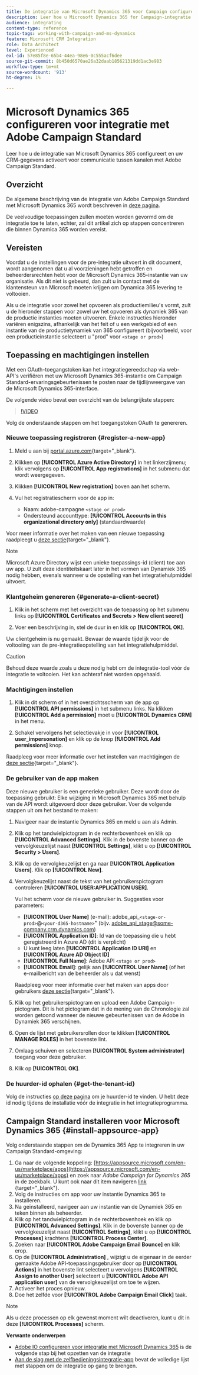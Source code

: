 ```yaml
---
title: De integratie van Microsoft Dynamics 365 voor Campaign configureren
description: Leer hoe u Microsoft Dynamics 365 for Campaign-integratie configureert.
audience: integrating
content-type: reference
topic-tags: working-with-campaign-and-ms-dynamics
feature: Microsoft CRM Integration
role: Data Architect
level: Experienced
exl-id: 57e85f8e-65b4-44ea-98e6-0c555acf6dee
source-git-commit: 8b450d6570ae26a32daab185621319dd1ac3e983
workflow-type: tm+mt
source-wordcount: '913'
ht-degree: 1%

---
```


# Microsoft Dynamics 365 configureren voor integratie met Adobe Campaign Standard

Leer hoe u de integratie van Microsoft Dynamics 365 configureert en uw CRM-gegevens activeert voor communicatie tussen kanalen met Adobe Campaign Standard.

## Overzicht

De algemene beschrijving van de integratie van Adobe Campaign Standard met Microsoft Dynamics 365 wordt beschreven in [deze pagina](../../integrating/using/d365-acs-get-started.md).

De veelvoudige toepassingen zullen moeten worden gevormd om de integratie toe te laten, echter, zal dit artikel zich op stappen concentreren die binnen Dynamica 365 worden vereist.

## Vereisten

Voordat u de instellingen voor de pre-integratie uitvoert in dit document, wordt aangenomen dat u al voorzieningen hebt getroffen en beheerdersrechten hebt voor de Microsoft Dynamics 365-instantie van uw organisatie.  Als dit niet is gebeurd, dan zult u in contact met de klantensteun van Microsoft moeten krijgen om Dynamica 365 levering te voltooien.

Als u de integratie voor zowel het opvoeren als productiemilieu&#39;s vormt, zult u de hieronder stappen voor zowel uw het opvoeren als dynamiek 365 van de productie instanties moeten uitvoeren. Enkele instructies hieronder variëren enigszins, afhankelijk van het feit of u een werkgebied of een instantie van de productietynamiek van 365 configureert (bijvoorbeeld, voor een productieinstantie selecteert u &quot;prod&quot; voor `<stage or prod>`)

## Toepassing en machtigingen instellen

Met een OAuth-toegangstoken kan het integratiegereedschap via web-API&#39;s verifiëren met uw Microsoft Dynamics 365-instantie om Campaign Standard-ervaringsgebeurtenissen te posten naar de tijdlijnweergave van de Microsoft Dynamics 365-interface.

De volgende video bevat een overzicht van de belangrijkste stappen:

>[!VIDEO](https://video.tv.adobe.com/v/27637)

Volg de onderstaande stappen om het toegangstoken OAuth te genereren.

### Nieuwe toepassing registreren {#register-a-new-app}

1. Meld u aan bij [portal.azure.com](https://portal.azure.com){target="_blank"}.

1. Klikken op **[!UICONTROL Azure Active Directory]** in het linkerzijmenu; klik vervolgens op **[!UICONTROL App registrations]** in het submenu dat wordt weergegeven.

1. Klikken **[!UICONTROL New registration]** boven aan het scherm.

1. Vul het registratiescherm voor de app in:

   * Naam: adobe-campagne `<stage or prod>`
   * Ondersteund accounttype: **[!UICONTROL Accounts in this organizational directory only]** (standaardwaarde)

Voor meer informatie over het maken van een nieuwe toepassing raadpleegt u [deze sectie](https://docs.microsoft.com/en-us/azure/active-directory/develop/quickstart-register-app){target="_blank"}.

>[!NOTE]
>
>Microsoft Azure Directory wijst een unieke toepassings-id (client) toe aan uw app. U zult deze identiteitskaart later in het vormen van Dynamiek 365 nodig hebben, evenals wanneer u de opstelling van het integratiehulpmiddel uitvoert.

### Klantgeheim genereren {#generate-a-client-secret}

1. Klik in het scherm met het overzicht van de toepassing op het submenu links op **[!UICONTROL Certificates and Secrets > New client secret]**

1. Voer een beschrijving in, stel de duur in en klik op **[!UICONTROL OK]**.

Uw clientgeheim is nu gemaakt. Bewaar de waarde tijdelijk voor de voltooiing van de pre-integratieopstelling van het integratiehulpmiddel.

>[!CAUTION]
>
>Behoud deze waarde zoals u deze nodig hebt om de integratie-tool vóór de integratie te voltooien. Het kan achteraf niet worden opgehaald.


### Machtigingen instellen

1. Klik in dit scherm of in het overzichtsscherm van de app op **[!UICONTROL API permissions]** in het submenu links.  Na klikken **[!UICONTROL Add a permission]** moet u **[!UICONTROL Dynamics CRM]** in het menu.

1. Schakel vervolgens het selectievakje in voor **[!UICONTROL user_impersonation]** en klik op de knop **[!UICONTROL Add permissions]** knop.

Raadpleeg voor meer informatie over het instellen van machtigingen de [deze sectie](https://docs.microsoft.com/en-us/azure/active-directory/develop/quickstart-configure-app-access-web-apis#add-permissions-to-access-web-apis){target="_blank"}.

### De gebruiker van de app maken

Deze nieuwe gebruiker is een generieke gebruiker. Deze wordt door de toepassing gebruikt: Elke wijziging in Microsoft Dynamics 365 met behulp van de API wordt uitgevoerd door deze gebruiker. Voer de volgende stappen uit om het bestand te maken:

1. Navigeer naar de instantie Dynamics 365 en meld u aan als Admin.

1. Klik op het tandwielpictogram in de rechterbovenhoek en klik op **[!UICONTROL Advanced Settings]**. Klik in de bovenste banner op de vervolgkeuzelijst naast **[!UICONTROL Settings]**, klikt u op **[!UICONTROL Security > Users]**.

1. Klik op de vervolgkeuzelijst en ga naar **[!UICONTROL Application Users]**. Klik op **[!UICONTROL New]**.

1. Vervolgkeuzelijst naast de tekst van het gebruikerspictogram controleren **[!UICONTROL USER:APPLICATION USER]**.

   Vul het scherm voor de nieuwe gebruiker in.  Suggesties voor parameters:

   * **[!UICONTROL User Name]** (e-mail): adobe_api_`<stage-or-prod>`@`<your-d365-hostname>`&quot; (bijv. adobe_api_stage@some-company.crm.dynamics.com)
   * **[!UICONTROL Application ID]**: Id van de toepassing die u hebt geregistreerd in Azure AD (dit is verplicht)
   * U kunt leeg laten **[!UICONTROL Application ID URI]** en **[!UICONTROL Azure AD Object ID]**
   * **[!UICONTROL Full Name]**: Adobe API `<stage or prod>`
   * **[!UICONTROL Email]**: gelijk aan **[!UICONTROL User Name]** (of het e-mailbericht van de beheerder als u dat wenst)

   Raadpleeg voor meer informatie over het maken van apps door gebruikers [deze sectie](https://docs.microsoft.com/en-gb/power-platform/admin/create-users-assign-online-security-roles#create-an-application-user){target="_blank"}.

1. Klik op het gebruikerspictogram en upload een Adobe Campaign-pictogram. Dit is het pictogram dat in de mening van de Chronologie zal worden getoond wanneer de nieuwe gebeurtenissen van de Adobe in Dynamiek 365 verschijnen.

1. Open de lijst met gebruikersrollen door te klikken **[!UICONTROL MANAGE ROLES]** in het bovenste lint.

1. Omlaag schuiven en selecteren **[!UICONTROL System administrator]** toegang voor deze gebruiker.

1. Klik op **[!UICONTROL OK]**.

### De huurder-id ophalen {#get-the-tenant-id}

Volg de instructies [op deze pagina](https://docs.microsoft.com/en-us/onedrive/find-your-office-365-tenant-id) om je huurder-id te vinden.  U hebt deze id nodig tijdens de installatie vóór de integratie in het integratieprogramma.

## Campaign Standard installeren voor Microsoft Dynamics 365 {#install-appsource-app}

Volg onderstaande stappen om de Dynamics 365 App te integreren in uw Campaign Standard-omgeving:

1. Ga naar de volgende koppeling: [https://appsource.microsoft.com/en-us/marketplace/apps](https://appsource.microsoft.com/en-us/marketplace/apps) en zoek naar _Adobe Campaign for Dynamics 365_ in de zoekbalk.
U kunt ook naar dit item navigeren [link](https://appsource.microsoft.com/en-us/product/dynamics-365/adobecampaign.re4snj-a4n7-5t6y-a14br-d5d1b?flightCodes=adobesignhide&amp;tab=Overview)
{target="_blank"}.
1. Volg de instructies om app voor uw instantie Dynamics 365 te installeren.
1. Na geïnstalleerd, navigeer aan uw instantie van de Dynamiek 365 en teken binnen als beheerder.
1. Klik op het tandwielpictogram in de rechterbovenhoek en klik op **[!UICONTROL Advanced Settings]**. Klik in de bovenste banner op de vervolgkeuzelijst naast **[!UICONTROL Settings]**, klikt u op **[!UICONTROL Processes]** krachtens **[!UICONTROL Process Center]**.
1. Zoeken naar **[!UICONTROL Adobe Campaign Email Bounce]** en klik erop.
1. Op de **[!UICONTROL Administration]** , wijzigt u de eigenaar in de eerder gemaakte Adobe API-toepassingsgebruiker door op **[!UICONTROL Actions]** in het bovenste lint selecteert u vervolgens **[!UICONTROL Assign to another User]** selecteert u **[!UICONTROL Adobe API application user]** van de vervolgkeuzelijst om toe te wijzen.
1. Activeer het proces opnieuw.
1. Doe het zelfde voor **[!UICONTROL Adobe Campaign Email Click]** taak.

>[!NOTE]
>
>Als u deze processen op elk gewenst moment wilt deactiveren, kunt u dit in deze **[!UICONTROL Processes]** scherm.

**Verwante onderwerpen**

* [Adobe IO configureren voor integratie met Microsoft Dynamics 365](../../integrating/using/d365-acs-configure-adobe-io.md) is de volgende stap bij het opzetten van de integratie
* [Aan de slag met de zelfbedieningsintegratie-app](../../integrating/using/d365-acs-self-service-app-quick-start-guide.md) bevat de volledige lijst met stappen om de integratie op gang te brengen.

